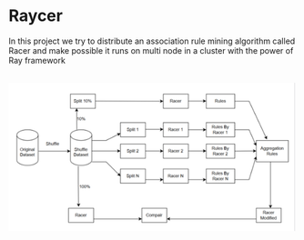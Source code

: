 # Raycer
In this project we try to distribute an association rule mining algorithm called Racer and make possible it runs on multi node in a cluster with the power of Ray framework

<br>


<div id="header" align="center">

  <img src="https://github.com/Ali-Baghban/Raycer/blob/main/fig1.png" width="550"/>
</div>
